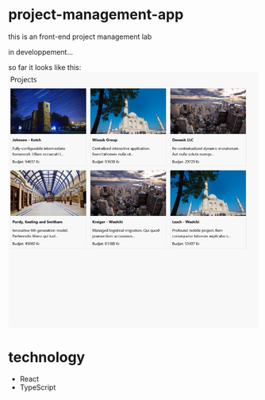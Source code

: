 # project-management-app
  this is an front-end project management lab

in developpement...

so far it looks like this:
![my image](project_2023_10_05.png)


# technology
- React
- TypeScript

